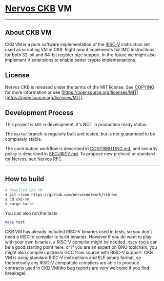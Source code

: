 # [Nervos CKB](https://nervos.org) VM

---

## About CKB VM

CKB VM is a pure software implementation of the [RISC-V](https://riscv.org/) instruction set used as scripting VM in CKB. Right now it implements full IMC instructions for both 32-bit and 64-bit register size support. In the future we might also implement V extensions to enable better crypto implementations.

## License

Nervos CKB is released under the terms of the MIT license. See [COPYING](COPYING) for more information or see [https://opensource.org/licenses/MIT](https://opensource.org/licenses/MIT).

## Development Process

This project is still in development, it's NOT in production ready status.

The `master` branch is regularly built and tested, but is not guaranteed to be completely stable.

The contribution workflow is described in [CONTRIBUTING.md](CONTRIBUTING.md), and security policy is described in [SECURITY.md](SECURITY.md). To propose new protocol or standard for Nervos, see [Nervos RFC](https://github.com/nervosnetwork/rfcs).

---

## How to build

```bash
# download CKB VM
$ git clone https://github.com/nervosnetwork/ckb-vm
$ cd ckb-vm
$ cargo build
```

You can also run the tests:

```bash
make test
```

CKB VM has already included RISC-V binaries used in tests, so you don't need a RISC-V compiler to build binaries. However if you do want to play with your own binaries, a RISC-V compiler might be needed. [riscv-tools](https://github.com/riscv/riscv-tools) can be a good starting point here, or if you are an expert on GNU toolchain, you might also compile upstream GCC from source with RISC-V support. CKB VM is using standard RISC-V instructions and ELF binary format, so theoretically any RISC-V compatible compilers are able to produce contracts used in CKB VM(tho bug reports are very welcome if you find breakage).
